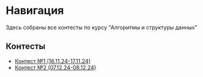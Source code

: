 # Навигация
Здесь собраны все контесты по курсу "Алгоритмы и структуры данных"

## Контесты
- [Контест №1 (16.11.24-17.11.24)](https://github.com/sofa797/HSE/tree/main/course%20C)
- [Контест №2 (07.12.24-08.12.24)]()